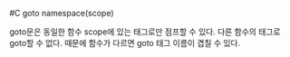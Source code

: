 #C goto namespace(scope)

goto문은 동일한 함수 scope에 있는 태그로만 점프할 수 있다. 다른 함수의 태그로 goto할 수 없다. 때문에
함수가 다르면 goto 태그 이름이 겹칠 수 있다.
